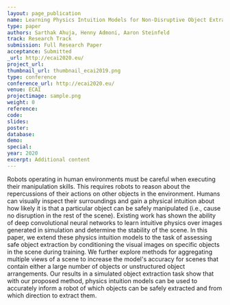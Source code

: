 ```yaml
---
layout: page_publication
name: Learning Physics Intuition Models for Non-Disruptive Object Extraction from Clutter
type: paper
authors: Sarthak Ahuja, Henny Admoni, Aaron Steinfeld
track: Research Track
submission: Full Research Paper
acceptance: Submitted
_url: http://ecai2020.eu/
project_url: 
thumbnail_url: thumbnail_ecai2019.png
type: conference
conference_url: http://ecai2020.eu/
venue: ECAI
projectimage: sample.png
weight: 0
reference: 
code:
slides: 
poster: 
database: 
demo: 
special: 
year: 2020
excerpt: Additional content
---
```

Robots operating in human environments must be careful when executing their manipulation skills. This requires robots to reason about the repercussions of their actions on other objects in the environment. Humans can visually inspect their surroundings and gain a physical intuition about how likely it is that a particular object can be safely manipulated (i.e., cause no disruption in the rest of the scene). Existing work has shown the ability of deep convolutional neural networks to learn intuitive physics over images generated in simulation and determine the stability of the scene. In this paper, we extend these physics intuition models to the task of assessing safe object extraction by conditioning the visual images on specific objects in the scene during training. We further explore methods for aggregating multiple views of a scene to increase the model's accuracy for scenes that contain either a large number of objects or unstructured object arrangements. Our results in a simulated object extraction task show that with our proposed method, physics intuition models can be used to accurately inform a robot of which objects can be safely extracted and from which direction to extract them.